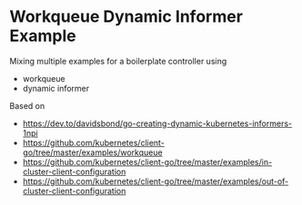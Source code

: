 Workqueue Dynamic Informer Example
==================================
Mixing multiple examples for a boilerplate controller using
* workqueue
* dynamic informer

Based on
* https://dev.to/davidsbond/go-creating-dynamic-kubernetes-informers-1npi
* https://github.com/kubernetes/client-go/tree/master/examples/workqueue
* https://github.com/kubernetes/client-go/tree/master/examples/in-cluster-client-configuration
* https://github.com/kubernetes/client-go/tree/master/examples/out-of-cluster-client-configuration